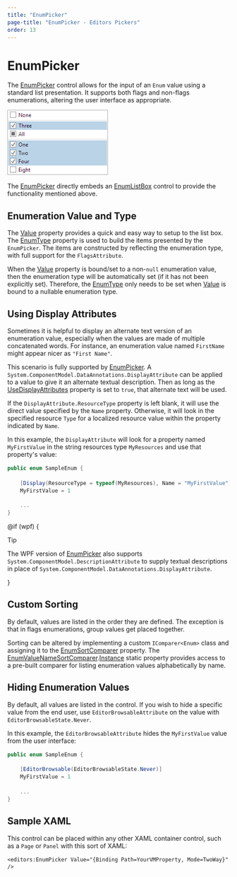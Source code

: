 ```yaml
---
title: "EnumPicker"
page-title: "EnumPicker - Editors Pickers"
order: 13
---
```

# EnumPicker

The [EnumPicker](xref:@ActiproUIRoot.Controls.Editors.EnumPicker) control allows for the input of an `Enum` value using a standard list presentation.  It supports both flags and non-flags enumerations, altering the user interface as appropriate.

![Screenshot](../images/enumpicker-flags.png)

The [EnumPicker](xref:@ActiproUIRoot.Controls.Editors.EnumPicker) directly embeds an [EnumListBox](../other-controls/enumlistbox.md) control to provide the functionality mentioned above.

## Enumeration Value and Type

The [Value](xref:@ActiproUIRoot.Controls.Editors.EnumPicker.Value) property provides a quick and easy way to setup to the list box.  The [EnumType](xref:@ActiproUIRoot.Controls.Editors.EnumPicker.EnumType) property is used to build the items presented by the `EnumPicker`. The items are constructed by reflecting the enumeration type, with full support for the `FlagsAttribute`.

When the [Value](xref:@ActiproUIRoot.Controls.Editors.EnumPicker.Value) property is bound/set to a non-`null` enumeration value, then the enumeration type will be automatically set (if it has not been explicitly set).  Therefore, the [EnumType](xref:@ActiproUIRoot.Controls.Editors.EnumPicker.EnumType) only needs to be set when [Value](xref:@ActiproUIRoot.Controls.Editors.EnumPicker.Value) is bound to a nullable enumeration type.

## Using Display Attributes

Sometimes it is helpful to display an alternate text version of an enumeration value, especially when the values are made of multiple concatenated words.  For instance, an enumeration value named `FirstName` might appear nicer as `"First Name"`.

This scenario is fully supported by [EnumPicker](xref:@ActiproUIRoot.Controls.Editors.EnumPicker).  A `System.ComponentModel.DataAnnotations.DisplayAttribute` can be applied to a value to give it an alternate textual description.  Then as long as the [UseDisplayAttributes](xref:@ActiproUIRoot.Controls.Editors.EnumPicker.UseDisplayAttributes) property is set to `true`, that alternate text will be used.

If the `DisplayAttribute.ResourceType` property is left blank, it will use the direct value specified by the `Name` property.  Otherwise, it will look in the specified resource `Type` for a localized resource value within the property indicated by `Name`.

In this example, the `DisplayAttribute` will look for a property named `MyFirstValue` in the string resources type `MyResources` and use that property's value:

```csharp
public enum SampleEnum {

	[Display(ResourceType = typeof(MyResources), Name = "MyFirstValue")]
	MyFirstValue = 1

	...
}
```

@if (wpf) {

> [!TIP]
> The WPF version of [EnumPicker](xref:@ActiproUIRoot.Controls.Editors.EnumPicker) also supports `System.ComponentModel.DescriptionAttribute` to supply textual descriptions in place of `System.ComponentModel.DataAnnotations.DisplayAttribute`.

}

## Custom Sorting

By default, values are listed in the order they are defined.  The exception is that in flags enumerations, group values get placed together.

Sorting can be altered by implementing a custom `IComparer<Enum>` class and assigning it to the [EnumSortComparer](xref:@ActiproUIRoot.Controls.Editors.EnumPicker.EnumSortComparer) property.  The [EnumValueNameSortComparer](xref:@ActiproUIRoot.Controls.Editors.Primitives.EnumValueNameSortComparer).[Instance](xref:@ActiproUIRoot.Controls.Editors.Primitives.EnumValueNameSortComparer.Instance) static property provides access to a pre-built comparer for listing enumeration values alphabetically by name.

## Hiding Enumeration Values

By default, all values are listed in the control.  If you wish to hide a specific value from the end user, use `EditorBrowsableAttribute` on the value with `EditorBrowsableState.Never`.

In this example, the `EditorBrowsableAttribute` hides the `MyFirstValue` value from the user interface:

```csharp
public enum SampleEnum {

	[EditorBrowsable(EditorBrowsableState.Never)]
	MyFirstValue = 1

	...
}
```

## Sample XAML

This control can be placed within any other XAML container control, such as a `Page` or `Panel` with this sort of XAML:

```xaml
<editors:EnumPicker Value="{Binding Path=YourVMProperty, Mode=TwoWay}" />
```
